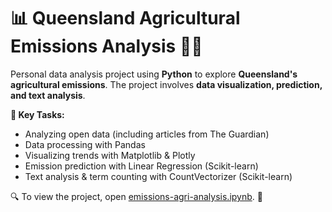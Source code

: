 # 📊 Queensland Agricultural Emissions Analysis 🌾🐄
Personal data analysis project using **Python** to explore **Queensland's agricultural emissions**. The project involves **data visualization, prediction, and text analysis**.

**📌 Key Tasks:**
* Analyzing open data (including articles from The Guardian)
* Data processing with Pandas
* Visualizing trends with Matplotlib & Plotly
* Emission prediction with Linear Regression (Scikit-learn)
* Text analysis & term counting with CountVectorizer (Scikit-learn)

🔍 To view the project, open [emissions-agri-analysis.ipynb](https://github.com/Ksenia-Rydannykh/emissions-agri-analysis/blob/main/emissions-agri-analysis.ipynb). 🚀
